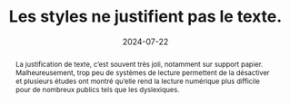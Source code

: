 ---
title: Les styles ne justifient pas le texte. 
abstract: La justification de texte, c’est souvent très joli, notamment sur support papier. Malheureusement, trop peu de systèmes de lecture permettent de la désactiver et plusieurs études ont montré qu’elle rend la lecture numérique plus difficile pour de nombreux publics tels que les dyslexiques. 
categories: ["Présentation"]
agrege: O4186-E065
opquast: '4 186'
indiceebook: '65'
description: "Règle n° 065"
before: "064"
weight: "065"
after: "066"
actif: '1'
layout: rules
date: 2024-07-22
tags: ["accessibilité", "Lisibilité"]
objectif: ["Faciliter la lecture à l’écran, notamment pour les lectrices et lecteurs dyslexiques.", "Améliorer l’accessibilité des contenus aux lectrices et lecteurs handicapées."]
Meo: ["Ne pas utiliser la propriété CSS text-align avec la valeur justify, ou tout autre équivalent."]
Controle: ["Vérifier dans le code CSS l’absence de règles text-align&nbsp;: justify.", "Vérifier dans le code HTML l’absence d’attributs HTML align=justify."]
epubcheck: 
ace: 
humancheck: true
ReadiumGoToolkit: 
Source: ["Opquast"]
Referentiel: ["N/A"]
steps: ["conception", "Fabrication"]
---